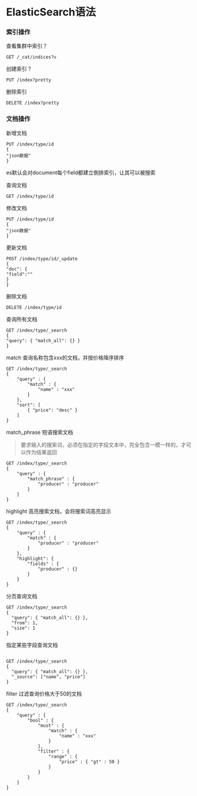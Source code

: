 # ElasticSearch语法
### 索引操作

查看集群中索引？
```
GET /_cat/indices?v
```
创建索引？
```
PUT /index?pretty
```

删除索引
```
DELETE /index?pretty
```
### 文档操作

新增文档

```
PUT /index/type/id
{
"json数据"
}
```
es默认会对document每个field都建立倒排索引，让其可以被搜索

查询文档

```
GET /index/type/id
```

修改文档

```
PUT /index/type/id
{
"json数据"
}
```

更新文档

```
POST /index/type/id/_update
{
"doc": {
"field":""
}
}
```

删除文档

```
DELETE /index/type/id
```

查询所有文档
```
GET /index/type/_search
{
"query": { "match_all": {} }
}
```
match 查询名称包含xxx的文档，并按价格降序排序

```
GET /index/type/_search
{
    "query" : {
        "match" : {
            "name" : "xxx"
        }
    },
    "sort": [
        { "price": "desc" }
    ]
}
```

match_phrase 短语搜索文档
>要求输入的搜索词，必须在指定的字段文本中，完全包含一模一样的，才可以作为结果返回
```
GET /index/type/_search
{
    "query" : {
        "match_phrase" : {
            "producer" : "producer"
        }
    }
}
```

highlight 高亮搜索文档，会将搜索词高亮显示

```
GET /index/type/_search
{
    "query" : {
        "match" : {
            "producer" : "producer"
        }
    },
    "highlight": {
        "fields" : {
            "producer" : {}
        }
    }
}
```

分页查询文档

```
GET /index/type/_search
{
  "query": { "match_all": {} },
  "from": 1,
  "size": 1
}
```
指定某些字段查询文档

```

GET /index/type/_search
{
  "query": { "match_all": {} },
  "_source": ["name", "price"]
}
```



filter 过滤查询价格大于50的文档

```
GET /index/type/_search
{
    "query" : {
        "bool" : {
            "must" : {
                "match" : {
                    "name" : "xxx" 
                }
            },
            "filter" : {
                "range" : {
                    "price" : { "gt" : 50 } 
                }
            }
        }
    }
}
```

